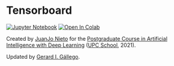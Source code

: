 # Tensorboard

[![Jupyter Notebook](https://img.shields.io/badge/Jupyter-Notebook-green.svg)](./lab_tensorboard_todo.ipynb) [![Open In Colab](https://colab.research.google.com/assets/colab-badge.svg)](https://colab.research.google.com/github/telecombcn-dl/labs-all/blob/main/labs/tensorboard/lab_tensorboard_todo.ipynb)

Created by [JuanJo Nieto](https://www.linkedin.com/in/juan-jose-nieto-salas/) for the [Postgraduate Course in Artificial Intelligence with Deep Learning](https://www.talent.upc.edu/ing/estudis/formacio/curs/310400/postgrau-artificial-intelligence-deep-learning/) ([UPC School](https://www.talent.upc.edu/ing/), 2021).

Updated by [Gerard I. Gállego](https://www.linkedin.com/in/gerard-gallego/).
